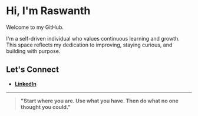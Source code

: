 #  Hi, I'm Raswanth

Welcome to my GitHub.

I'm a self-driven individual who values continuous learning and growth.  
This space reflects my dedication to improving, staying curious, and building with purpose.

##  Let's Connect

- [**LinkedIn**](https://www.linkedin.com/in/raswanth-k-m)  


---

> **"Start where you are. Use what you have. Then do what no one thought you could."**



